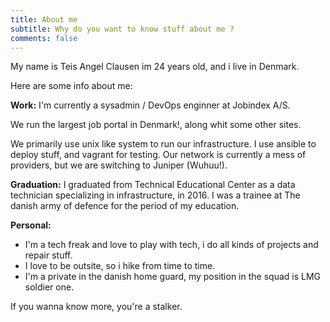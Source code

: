 ```yaml
---
title: About me
subtitle: Why do you want to know stuff about me ?
comments: false
---
```


My name is Teis Angel Clausen im 24 years old, and i live in Denmark.

Here are some info about me:

**Work:**
I'm currently a sysadmin / DevOps enginner at Jobindex A/S.

We run the largest job portal in Denmark!, along whit some other sites.

We primarily use unix like system to run our infrastructure. I use ansible to deploy stuff, and vagrant for testing.
Our network is currently a mess of providers, but we are switching to Juniper (Wuhuu!).


**Graduation:**
I graduated from Technical Educational Center as a data technician specializing in infrastructure, in 2016. I was a trainee at The danish army of defence for the period of my education.

**Personal:**
- I'm a tech freak and love to play with tech, i do all kinds of projects and repair stuff.
- I love to be outsite, so i hike from time to time. 
- I'm a private in the danish home guard, my position in the squad is LMG soldier one. 

If you wanna know more, you're a stalker.
